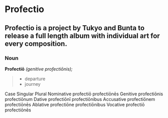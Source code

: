 # Profectio
## Profectio is a project by Tukyo and Bunta to release a full length album with individual art for every composition.

### Noun
**Profectiō** *(genitive profectiōnis);*

> - departure
> - journey


Case	        Singular	        Plural
Nominative      profectiō	        profectiōnēs
Genitive	    profectiōnis	    profectiōnum
Dative	        profectiōnī	        profectiōnibus
Accusative  	profectiōnem	    profectiōnēs
Ablative    	profectiōne	        profectiōnibus
Vocative    	profectiō	        profectiōnēs
